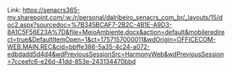 Link: https://senacrs365-my.sharepoint.com/:w:/r/personal/dalribeiro_senacrs_com_br/_layouts/15/doc2.aspx?sourcedoc=%7B345BCAF7-2B2C-4B1E-A9D3-8A1C5F56E23A%7D&file=MeioAmbiente.docx&action=default&mobileredirect=true&DefaultItemOpen=1&ct=1757157000011&wdOrigin=OFFICECOM-WEB.MAIN.REC&cid=bbffe386-5a35-4c24-a072-edbdadd5d4d4&wdPreviousSessionSrc=HarmonyWeb&wdPreviousSession=7cceefc6-e26d-41dd-853e-243134470bbd
